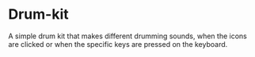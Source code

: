 # Drum-kit
A simple drum kit that makes different drumming sounds, when the icons are clicked or when the specific keys are pressed on the keyboard.
